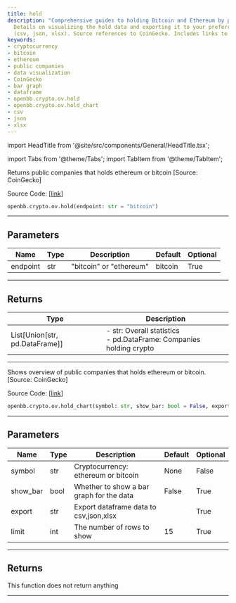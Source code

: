 ```yaml
---
title: hold
description: "Comprehensive guides to holding Bitcoin and Ethereum by public companies."
  Details on visualizing the hold data and exporting it to your preferred data format
  (csv, json, xlsx). Source references to CoinGecko. Includes links to source codes.
keywords:
- cryptocurrency
- bitcoin
- ethereum
- public companies
- data visualization
- CoinGecko
- bar graph
- dataframe
- openbb.crypto.ov.hold
- openbb.crypto.ov.hold_chart
- csv
- json
- xlsx
---
```


import HeadTitle from '@site/src/components/General/HeadTitle.tsx';

<HeadTitle title="crypto.ov.hold - Reference | OpenBB SDK Docs" />

import Tabs from '@theme/Tabs';
import TabItem from '@theme/TabItem';

<Tabs>
<TabItem value="model" label="Model" default>

Returns public companies that holds ethereum or bitcoin [Source: CoinGecko]

Source Code: [[link](https://github.com/OpenBB-finance/OpenBBTerminal/tree/main/openbb_terminal/cryptocurrency/overview/pycoingecko_model.py#L102)]

```python
openbb.crypto.ov.hold(endpoint: str = "bitcoin")
```

---

## Parameters

| Name | Type | Description | Default | Optional |
| ---- | ---- | ----------- | ------- | -------- |
| endpoint | str | "bitcoin" or "ethereum" | bitcoin | True |


---

## Returns

| Type | Description |
| ---- | ----------- |
| List[Union[str, pd.DataFrame]] | - str:              Overall statistics<br/>- pd.DataFrame: Companies holding crypto |
---

</TabItem>
<TabItem value="view" label="Chart">

Shows overview of public companies that holds ethereum or bitcoin. [Source: CoinGecko]

Source Code: [[link](https://github.com/OpenBB-finance/OpenBBTerminal/tree/main/openbb_terminal/cryptocurrency/overview/pycoingecko_view.py#L135)]

```python
openbb.crypto.ov.hold_chart(symbol: str, show_bar: bool = False, export: str = "", limit: int = 15)
```

---

## Parameters

| Name | Type | Description | Default | Optional |
| ---- | ---- | ----------- | ------- | -------- |
| symbol | str | Cryptocurrency: ethereum or bitcoin | None | False |
| show_bar | bool | Whether to show a bar graph for the data | False | True |
| export | str | Export dataframe data to csv,json,xlsx |  | True |
| limit | int | The number of rows to show | 15 | True |


---

## Returns

This function does not return anything

---

</TabItem>
</Tabs>
